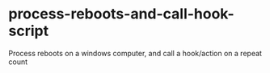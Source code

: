 # process-reboots-and-call-hook-script
Process reboots on a windows computer, and call a hook/action on a repeat count
